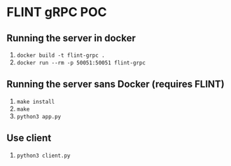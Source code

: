 # FLINT gRPC POC

## Running the server in docker

1. `docker build -t flint-grpc .`
2. `docker run --rm -p 50051:50051 flint-grpc`

## Running the server sans Docker (requires FLINT)

1. `make install`
2. `make`
3. `python3 app.py`

## Use client

1. `python3 client.py`